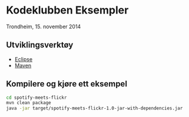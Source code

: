 Kodeklubben  Eksempler 
===========
Trondheim, 15. november 2014
 
## Utviklingsverktøy
 - [Eclipse](https://www.eclipse.org/downloads/)
 - [Maven](http://maven.apache.org/download.cgi)

## Kompilere og kjøre ett eksempel
```sh
cd spotify-meets-flickr
mvn clean package
java -jar target/spotify-meets-flickr-1.0-jar-with-dependencies.jar
```
